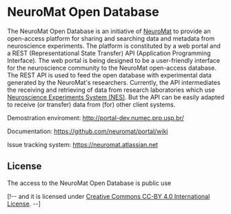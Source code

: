 NeuroMat Open Database
=====================================

The NeuroMat Open Database is an initiative of [NeuroMat](http://neuromat.numec.prp.usp.br/) to provide an open-access platform for sharing and searching data and metadata from neuroscience experiments. The platform is constituted by a web portal and a REST (Representational State Transfer) API (Application Programming Interface). The web portal is being designed to be a user-friendly interface for the neuroscience community to the NeuroMat open-access database. The REST API is used to feed the open database with experimental data generated by the NeuroMat's researchers. Currently, the API intermediates the receiving and retrieving of data from research laboratories which use [Neuroscience Experiments System (NES)](https://github.com/neuromat/nes). But the API can be easily adapted to receive (or transfer) data from (for) other client systems.

Demostration enviroment: http://portal-dev.numec.prp.usp.br/

Documentation: https://github.com/neuromat/portal/wiki

Issue tracking system: https://neuromat.atlassian.net

## License

The access to the NeuroMat Open Database is public use 

[!--
and it is licensed under [Creative Commons CC-BY 4.0 International License](https://creativecommons.org/licenses/by/4.0/).
--]

